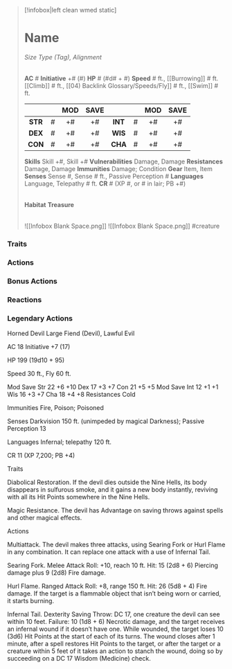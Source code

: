 > [!infobox|left clean wmed static]
> # Name
> *Size Type (Tag), Alignment*
> 
> | |
> | - |
> **AC** # **Initiative** +# (#)
> **HP** # (#d# + #)
> **Speed** # ft., [[Burrowing]] # ft. [[Climb]] # ft., [[04) Backlink Glossary/Speeds/Fly]] # ft., [[Swim]] # ft.
> 
> | | | MOD | SAVE | | | MOD | SAVE |
> | :-: | :-: | :-: | :-: | :-: | :-: | :-: | :-: |
> | **STR** | # | +# | +# | **INT** | # | +# | +# | 
> | **DEX** | # | +# | +# | **WIS** | # | +# | +# |
> | **CON** | # | +# | +# | **CHA** | # | +# | +# |
> **Skills** Skill +#, Skill +#
> **Vulnerabilities** Damage, Damage
> **Resistances** Damage, Damage
> **Immunities** Damage; Condition
> **Gear** Item, Item
> **Senses** Sense #, Sense # ft., Passive Perception #
> **Languages** Language, Telepathy # ft.
> **CR** # (XP #, or # in lair; PB +#)
>
> | |
> | - |
> **Habitat**
> **Treasure**
> 
> | |
> | - |
> ![[Infobox Blank Space.png]]
> ![[Infobox Blank Space.png]]
> #creature 


### Traits
### Actions
### Bonus Actions
### Reactions
### Legendary Actions
Horned Devil
Large Fiend (Devil), Lawful Evil

AC 18 Initiative +7 (17)

HP 199 (19d10 + 95)

Speed 30 ft., Fly 60 ft.

Mod	Save
Str	22	+6	+10
Dex	17	+3	+7
Con	21	+5	+5
Mod	Save
Int	12	+1	+1
Wis	16	+3	+7
Cha	18	+4	+8
Resistances Cold

Immunities Fire, Poison; Poisoned

Senses Darkvision 150 ft. (unimpeded by magical Darkness); Passive Perception 13

Languages Infernal; telepathy 120 ft.

CR 11 (XP 7,200; PB +4)

Traits

Diabolical Restoration. If the devil dies outside the Nine Hells, its body disappears in sulfurous smoke, and it gains a new body instantly, reviving with all its Hit Points somewhere in the Nine Hells.

Magic Resistance. The devil has Advantage on saving throws against spells and other magical effects.

Actions

Multiattack. The devil makes three attacks, using Searing Fork or Hurl Flame in any combination. It can replace one attack with a use of Infernal Tail.

Searing Fork. Melee Attack Roll: +10, reach 10 ft. Hit: 15 (2d8 + 6) Piercing damage plus 9 (2d8) Fire damage.

Hurl Flame. Ranged Attack Roll: +8, range 150 ft. Hit: 26 (5d8 + 4) Fire damage. If the target is a flammable object that isn’t being worn or carried, it starts burning.

Infernal Tail. Dexterity Saving Throw: DC 17, one creature the devil can see within 10 feet. Failure: 10 (1d8 + 6) Necrotic damage, and the target receives an infernal wound if it doesn’t have one. While wounded, the target loses 10 (3d6) Hit Points at the start of each of its turns. The wound closes after 1 minute, after a spell restores Hit Points to the target, or after the target or a creature within 5 feet of it takes an action to stanch the wound, doing so by succeeding on a DC 17 Wisdom (Medicine) check.